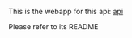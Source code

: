 This is the webapp for this api:
[api](https://github.com/fedeaux/pos-api)

Please refer to its README